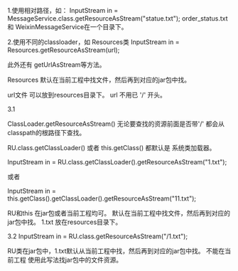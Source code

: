 
1.使用相对路径，如：
InputStream in = MessageService.class.getResourceAsStream("statue.txt");
order_status.txt 和   WeixinMessageService在一个目录下。


2.使用不同的classloader，如   Resources类
InputStream in = Resources.getResourceAsStream(url);

此外还有 getUrlAsStream等方法。

Resources 默认在当前工程中找文件，然后再到对应的jar包中找。

url文件 可以放到resources目录下。
url  不用已 '/' 开头。

3.1

ClassLoader.getResourceAsStream()  无论要查找的资源前面是否带'/' 都会从classpath的根路径下查找。

RU.class.getClassLoader()  或者  this.getClass()  都默认是 系统类加载器。

InputStream in = RU.class.getClassLoader().getResourceAsStream("1.txt");

或者

InputStream in = this.getClass().getClassLoader().getResourceAsStream("11.txt");

RU和this 在jar包或者当前工程均可。
​
默认在当前工程中找文件，然后再到对应的jar包中找。
1.txt  放在resources目录下。

3.2
InputStream in = RU.class.getResourceAsStream("/1.txt");

RU类在jar包中，1.txt默认从当前工程中找，然后再到对应的jar包中找。
不能在当前工程 使用此写法找jar包中的文件资源。



